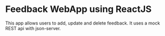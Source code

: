 # Feedback WebApp using ReactJS

This app allows users to add, update and delete feedback. It uses a mock REST api with json-server.
